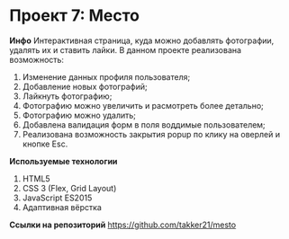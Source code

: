 # Проект 7: Место

**Инфо**
Интерактивная страница, куда можно добавлять фотографии, удалять их и ставить лайки.
В данном проекте реализована возможность:
1. Изменение данных профиля пользователя;
2. Добавление новых фотографий;
3. Лайкнуть фотографию;
4. Фотографию можно увеличить и расмотреть более детально;
5. Фотографию можно удалить;
6. Добавлена валидация форм в поля воддимые пользователем;
7. Реализована возможность закрытия popup по клику на оверлей и кнопке Esc.

**Используемые технологии**

1. HTML5
2. CSS 3 (Flex, Grid Layout)
3. JavaScript ES2015
4. Адаптивная вёрстка

**Ссылки на репозиторий**
https://github.com/takker21/mesto
